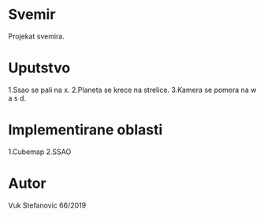 # Svemir
Projekat svemira.

# Uputstvo
1.Ssao se pali na x.
2.Planeta se krece na strelice.
3.Kamera se pomera na w a s d.

# Implementirane oblasti
1.Cubemap
2.SSAO

# Autor
Vuk Stefanovic 66/2019
